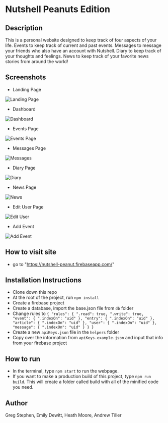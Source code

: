 # Nutshell Peanuts Edition

## Description
This is a personal website designed to keep track of four aspects of your life. Events to keep track of current and past events. Messages to message your friends who also have an account with Nutshell. Diary to keep track of your thoughts and feelings. News to keep track of your favorite news stories from around the world!

## Screenshots
* Landing Page

![Landing Page](./assets/screenshots/landing_page.png)

* Dashboard

![Dashboard](./assets/screenshots/dashboard.png)

* Events Page

![Events Page](./assets/screenshots/events.png)

* Messages Page

![Messages](./assets/screenshots/messages.png)

* Diary Page

![Diary](./assets/screenshots/diary.png)

* News Page

![News](./assets/screenshots/news.png)

* Edit User Page

![Edit User](./assets/screenshots/edit_user.png)

* Add Event

![Add Event](./assets/screenshots/add_event.png)

## How to visit site
* go to "https://nutshell-peanut.firebaseapp.com/"

## Installation Instructions
* Clone down this repo
* At the root of the project, run `npm install`
* Create a firebase project
* Create a database, import the base.json file from `db` folder
* Change rules to ``
{
  "rules": {
    ".read": true,
    ".write": true,
    "event": {
      ".indexOn": "uid"
    },
    "entry": {
      ".indexOn": "uid"
    },
    "article": {
      ".indexOn": "uid"
    },
    "user": {
      ".indexOn": "uid"
    },
    "message": {
      ".indexOn": "uid"
    }
  }
}
``
* Create a new `apiKeys.json` file in the `helpers` folder
* Copy over the information from `apiKeys.example.json` and input that info from your firebase project


## How to run
* In the terminal, type `npm start` to run the webpage.
* If you want to make a production build of this project, type `npm run build`. This will create a folder called build with all of the minified code you need.


## Author
Greg Stephen, Emily Dewitt, Heath Moore, Andrew Tiller